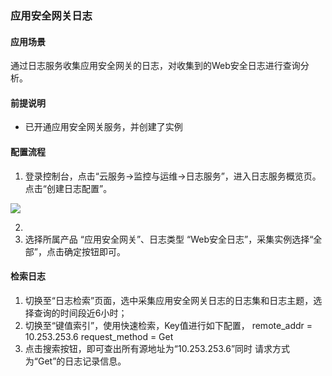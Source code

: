 ### 应用安全网关日志
#### 应用场景 
通过日志服务收集应用安全网关的日志，对收集到的Web安全日志进行查询分析。
#### 前提说明
- 已开通应用安全网关服务，并创建了实例

#### 配置流程
1.	登录控制台，点击“云服务->监控与运维->日志服务”，进入日志服务概览页。点击“创建日志配置”。

![](https://raw.githubusercontent.com/jdcloudcom/cn/zhangwenjie-only/image/LogService/bestpractice/BPwaf.png)

2.	
3.	选择所属产品 “应用安全网关”、日志类型 “Web安全日志”，采集实例选择“全部”，点击确定按钮即可。

#### 检索日志
1.	切换至“日志检索”页面，选中采集应用安全网关日志的日志集和日志主题，选择查询的时间段近6小时；
2.	切换至“键值索引”，使用快速检索，Key值进行如下配置， 
remote_addr = 10.253.253.6
request_method = Get
3.	点击搜索按钮，即可查出所有源地址为“10.253.253.6”同时 请求方式为“Get”的日志记录信息。

